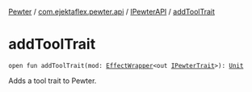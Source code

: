 [Pewter](../../index.md) / [com.ejektaflex.pewter.api](../index.md) / [IPewterAPI](index.md) / [addToolTrait](./add-tool-trait.md)

# addToolTrait

`open fun addToolTrait(mod: `[`EffectWrapper`](../../com.ejektaflex.pewter.api.core/-effect-wrapper/index.md)`<out `[`IPewterTrait`](../../com.ejektaflex.pewter.api.core.traits/-i-pewter-trait.md)`>): `[`Unit`](https://kotlinlang.org/api/latest/jvm/stdlib/kotlin/-unit/index.html)

Adds a tool trait to Pewter.

